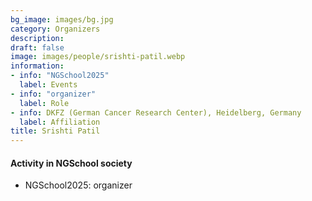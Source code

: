 ```yaml
---
bg_image: images/bg.jpg
category: Organizers
description: 
draft: false
image: images/people/srishti-patil.webp
information:
- info: "NGSchool2025"
  label: Events
- info: "organizer"
  label: Role
- info: DKFZ (German Cancer Research Center), Heidelberg, Germany
  label: Affiliation
title: Srishti Patil
---
```


#### Activity in NGSchool society
* NGSchool2025: organizer
